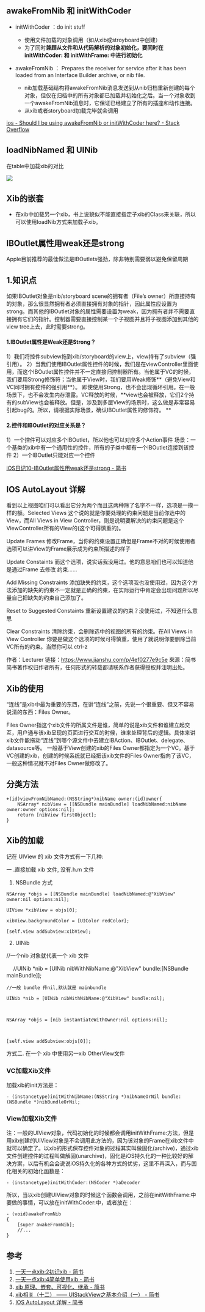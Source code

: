 ## awakeFromNib 和 initWithCoder

* initWithCoder ：do init stuff
    *  使用文件加载的对象调用（如从xib或stroyboard中创建）
    *  为了同时**兼顾从文件和从代码解析的对象初始化，要同时在initWithCoder: 和 initWithFrame: 中进行初始化**

* awakeFromNib ： Prepares the receiver for service after it has been loaded from an Interface Builder archive, or nib file.    
    * nib加载基础结构将awakeFromNib消息发送到从nib归档重新创建的每个对象，但仅在归档中的所有对象都已加载并初始化之后。当一个对象收到一个awakeFromNib消息时，它保证已经建立了所有的插座和动作连接。
    * 从xib或者storyboard加载完毕就会调用


[ios - Should I be using awakeFromNib or initWithCoder here? - Stack Overflow](https://stackoverflow.com/questions/15508041/should-i-be-using-awakefromnib-or-initwithcoder-here)


## loadNibNamed 和 UINib

在table中加载xib的对比

![](https://i.loli.net/2018/12/08/5c0b73f4c4029.jpg)


## Xib的嵌套

* 在xib中加载另一个xib，书上说貌似不能直接指定子xib的Class来关联，所以可以使用loadNib方式来加载子xib。


## IBOutlet属性用weak还是strong

Apple目前推荐的最佳做法是IBOutlets强劲，除非特别需要弱以避免保留周期

## 1.知识点

如果IBOutlet对象是nib/storyboard scene的拥有者（File’s owner）所直接持有的对象，那么很显然拥有者必须直接拥有对象的指针，因此属性应设置为strong。而其他的IBOutlet对象的属性需要设置为weak，因为拥有者并不需要直接拥有它们的指针。控制器需要直接控制某一个子视图并且将子视图添加到其他的view tree上去，此时需要strong。

#### 1.IBOutlet属性是Weak还是Strong？

1）我们将控件subview拖到xib/storyboard的view上，view持有了subview（强引用）。
2）当我们使用IBOutlet属性控件的时候，我们是在viewController里面使用，而这个IBOutlet属性控件并不一定直接归控制器所有。当他属于VC的时候，我们要用Strong修饰符；当他属于View时，我们要用Weak修饰**（避免View和VC同时拥有控件的强引用**）。
即使使用Strong，也不会出现循环引用。在一般场景下，也不会发生内存泄露。VC释放的时候，**view也会被释放，它们2个持有的subView也会被释放。但是，涉及到多层View的场景时，这么做是非常容易引起bug的。所以，请根据实际场景，确认IBOutlet属性的修饰符。
**

#### 2.控件和IBOutlet的对应关系是？

1）一个控件可以对应多个IBOutlet，所以他也可以对应多个Action事件
场景：一个基类的xib中有一个通用性的控件，所有的子类中都有一个IBOutlet连接到该控件
2）一个IBOutlet只能对应一个控件

[iOS日记10-IBOutlet属性用weak还是strong - 简书](https://www.jianshu.com/p/4663fe7ef0b8)


## IOS AutoLayout 详解

看到以上视图咱们可以看出它分为两个而且这两种除了名字不一样，选项是一摸一样的额。Selected Views 这个说的就是你要处理的约束问题是当前你选中的View，而All Views in View Controller，则是说明要解决的约束问题是这个ViewController所有的VIew的(这个可得慎重的)。


Update Frames 修改Frame，当你的约束设置正确但是Frame不对的时候使用者选项可以讲View的Frame展示成为约束所描述的样子

Update Constaints 而这个选项，说实话我没用过。他的意思咱们也可以知道他是通过Frame 去修改 约束……

Add Missing Constraints 添加缺失的约束，这个选项我也没使用过，因为这个方法添加的缺失的约束不一定就是正确的约束，在实际运行中肯定会出现问题所以尽量自己把缺失的约束自己添加了。

Reset to Suggested Constaints 重新设置建议的约束？没使用过，不知道什么意思

Clear Constraints 清除约束，会删除选中的视图的所有的约束。在All Views in View Controller 你要是做这个选项的时候可得慎重，使用了就说明你要删除当前VC所有的约束。当然你可以 ctrl-z

作者：Lecturer
链接：https://www.jianshu.com/p/4ef0277e9c5e
來源：简书
简书著作权归作者所有，任何形式的转载都请联系作者获得授权并注明出处。
## Xib的使用

“连线”是xib中最为重要的东西，在讲“连线”之前，先说一个很重要、但又不容易说清的东西：Files Owner。

Files Owner指这个xib文件的所属文件是谁，简单的说是xib文件和谁建立起交互，用户通与该xib呈现的页面进行交互的时候，谁来处理背后的逻辑。具体来讲xib文件能拖动“连线”到哪个源文件中去建立IBAction、IBOutlet、delegate、datasource等。
一般基于View创建的xib的Files Owner都指定为一个VC。基于VC创建的xib，创建的时候系统就已经把该xib文件的Files Owner指向了该VC，一般这种情况就不对Files Owner做修改了。


## 分类方法

```objc
+(id)viewFromNibNamed:(NSString*)nibName owner:(id)owner{
    NSArray* nibView = [[NSBundle mainBundle] loadNibNamed:nibName owner:owner options:nil];
    return [nibView firstObject];
}
```

## Xib的加载



记在 UIView 的 xib 文件方式有一下几种:

一 .直接加载 xib 文件, 没有.h.m 文件

1. NSBundle 方式

```objc
NSArray *objs = [[NSBundle mainBundle] loadNibNamed:@"XibView" owner:nil options:nil];

UIView *xibView = objs[0];

xibView.backgroundColor = [UIColor redColor];

[self.view addSubview:xibView];
```
 

2. UINib

//一个nib 对象就代表一个 xib 文件


　   //UINib *nib = [UINib nibWithNibName:@"XibView" bundle:[NSBundle mainBundle]];

 

    //一般 bundle 传nil,默认就是 mainbundle

    UINib *nib = [UINib nibWithNibName:@"XibView" bundle:nil];

 

    NSArray *objs = [nib instantiateWithOwner:nil options:nil];

 

    [self.view addSubview:objs[0]];


方式二. 在一个 xib 中使用另一xib  OtherView文件


### VC加载Xib文件


加载xib的init方法是：


```objc
- (instancetype)initWithNibName:(NSString *)nibNameOrNil bundle:(NSBundle *)nibBundleOrNil;
```


###  View加载Xib文件


注：一般的UIView对象，代码初始化的时候都会调用initWithFrame:方法，但是用xib创建的UIView对象是不会调用此方法的，因为该对象的Frame在xib文件中就可以确定了。以xib的形式保存控件对象的过程其实叫做固化(archive)，通过xib文件创建控件的过程叫做解固(unarchive)，固化是iOS持久化的一种比较好的解决方案，以后有机会会说说iOS持久化的各种方式的优劣，这里不再深入，而与固化相关的初始化函数是：

```objc
- (instancetype)initWithCoder:(NSCoder *)aDecoder

```
所以，当以xib创建UIView对象的时候这个函数会调用，之前在initWithFrame:中要做的事情，可以放在initWithCoder:中，或者放在：


```objc
- (void)awakeFromNib
{
    [super awakeFromNib];
    //...
}

```


## 参考

1. [一天一点xib:2初识xib - 简书](https://www.jianshu.com/p/7d59b9420bba)
2. [一天一点xib:4简单使用xib - 简书](https://www.jianshu.com/p/a4e2066514f5)
3. [xib 原理、嵌套、可视化、继承 - 简书](https://www.jianshu.com/p/50ee2ce6d513)
4. [xib相关（十二） —— UIStackView之基本介绍（一） - 简书](https://www.jianshu.com/p/7a6ef3b21c9c)
5. [IOS AutoLayout 详解 - 简书](https://www.jianshu.com/p/4ef0277e9c5e)